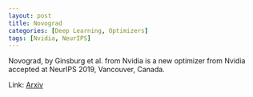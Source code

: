 ```yaml
---
layout: post
title: Novograd
categories: [Deep Learning, Optimizers]
tags: [Nvidia, NeurIPS]
---
```

Novograd, by Ginsburg et al. from Nvidia is a new optimizer from Nvidia accepted at NeurIPS 2019, Vancouver, Canada.

<!--end_excerpt-->

Link: [Arxiv](https://arxiv.org/pdf/1905.11286)
